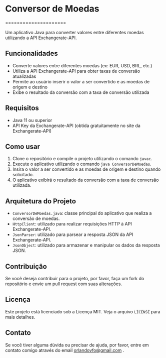 # Conversor de Moedas
=====================

Um aplicativo Java para converter valores entre diferentes moedas utilizando a API Exchangerate-API.

## Funcionalidades

* Converte valores entre diferentes moedas (ex: EUR, USD, BRL, etc.)
* Utiliza a API Exchangerate-API para obter taxas de conversão atualizadas
* Permite ao usuário inserir o valor a ser convertido e as moedas de origem e destino
* Exibe o resultado da conversão com a taxa de conversão utilizada

## Requisitos

* Java 11 ou superior
* API Key da Exchangerate-API (obtida gratuitamente no site da Exchangerate-API)

## Como usar

1. Clone o repositório e compile o projeto utilizando o comando `javac`.
2. Execute o aplicativo utilizando o comando `java ConversorDeMoedas`.
3. Insira o valor a ser convertido e as moedas de origem e destino quando solicitado.
4. O aplicativo exibirá o resultado da conversão com a taxa de conversão utilizada.

## Arquitetura do Projeto

* `ConversorDeMoedas.java`: classe principal do aplicativo que realiza a conversão de moedas.
* `HttpClient`: utilizado para realizar requisições HTTP à API Exchangerate-API.
* `JsonParser`: utilizado para parsear a resposta JSON da API Exchangerate-API.
* `JsonObject`: utilizado para armazenar e manipular os dados da resposta JSON.

## Contribuição

Se você deseja contribuir para o projeto, por favor, faça um fork do repositório e envie um pull request com suas alterações.

## Licença

Este projeto está licenciado sob a Licença MIT. Veja o arquivo `LICENSE` para mais detalhes.

## Contato

Se você tiver alguma dúvida ou precisar de ajuda, por favor, entre em contato comigo através do email orlandovfo@gmail.com .
